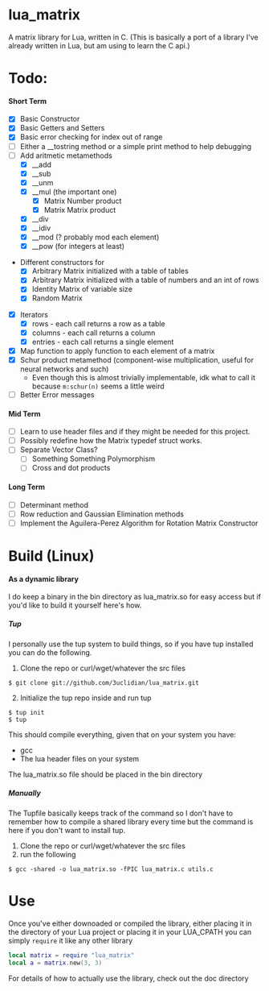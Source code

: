 # lua\_matrix 
A matrix library for Lua, written in C. (This is basically a port of a library I've already written in Lua, but am using to learn the C api.)

# Todo:
#### Short Term
- [x] Basic Constructor
- [x] Basic Getters and Setters
- [x] Basic error checking for index out of range
- [ ] Either a \_\_tostring method or a simple print method to help debugging
- [ ] Add aritmetic metamethods
	- [x] \_\_add
	- [x] \_\_sub
	- [x] \_\_unm
	- [x] \_\_mul (the important one)
		- [x] Matrix Number product
		- [x] Matrix Matrix product
	- [x] \_\_div
	- [x] \_\_idiv
	- [x] \_\_mod (? probably mod each element)
	- [x] \_\_pow (for integers at least)
- Different constructors for
	- [x] Arbitrary Matrix initialized with a table of tables
	- [x] Arbitrary Matrix initialized with a table of numbers and an int of rows
	- [x] Identity Matrix of variable size
	- [x] Random Matrix
- [x] Iterators
	- [x] rows - each call returns a row as a table
	- [x] columns - each call returns a column
	- [x] entries - each call returns a single element
- [x] Map function to apply function to each element of a matrix
- [x] Schur product metamethod (component-wise multiplication, useful for neural networks and such)
	- Even though this is almost trivially implementable, idk what to call it because ```m:schur(n)``` seems a little weird
- [ ] Better Error messages

#### Mid Term
- [ ] Learn to use header files and if they might be needed for this project.
- [ ] Possibly redefine how the Matrix typedef struct works.
- [ ] Separate Vector Class?
	- [ ] Something Something Polymorphism
	- [ ] Cross and dot products

#### Long Term
- [ ] Determinant method
- [ ] Row reduction and Gaussian Elimination methods
- [ ] Implement the Aguilera-Perez Algorithm for Rotation Matrix Constructor

# Build (Linux)

#### As a dynamic library
I do keep a binary in the bin directory as lua_matrix.so for easy access but if you'd like to build it yourself here's how.

##### Tup
I personally use the tup system to build things, so if you have tup installed you can do the following.
1. Clone the repo or curl/wget/whatever the src files
```
$ git clone git://github.com/3uclidian/lua_matrix.git
```
2. Initialize the tup repo inside and run tup
```
$ tup init
$ tup
```
This should compile everything, given that on your system you have:
- gcc
- The lua header files on your system

The lua\_matrix.so file should be placed in the bin directory

##### Manually
The Tupfile basically keeps track of the command so I don't have to remember how to compile a shared library every time but the command is here if you don't want to install tup.

1. Clone the repo or curl/wget/whatever the src files
2. run the following
```
$ gcc -shared -o lua_matrix.so -fPIC lua_matrix.c utils.c
```

# Use
Once you've either downoaded or compiled the library, either placing it in the directory of your Lua project or placing it in your LUA\_CPATH you can simply `require` it like any other library

```lua
local matrix = require "lua_matrix"
local a = matrix.new(3, 3)
```

For details of how to actually use the library, check out the doc directory

